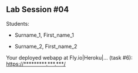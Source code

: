 ## Lab Session #04

Students:

* Surname_1, First_name_1

* Surname_2, First_name_2

Your deployed webapp at Fly.io|Heroku|... (task #6): <https://*********.***.***/>
